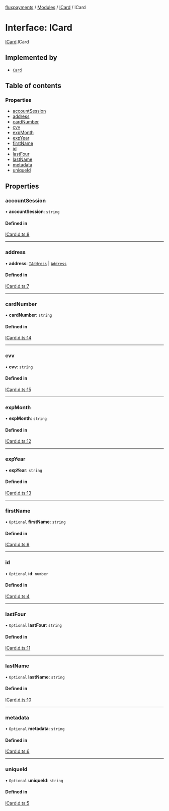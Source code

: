 [fluxpayments](../README.md) / [Modules](../modules.md) / [ICard](../modules/ICard.md) / ICard

# Interface: ICard

[ICard](../modules/ICard.md).ICard

## Implemented by

- [`Card`](../classes/Card.Card.md)

## Table of contents

### Properties

- [accountSession](ICard.ICard.md#accountsession)
- [address](ICard.ICard.md#address)
- [cardNumber](ICard.ICard.md#cardnumber)
- [cvv](ICard.ICard.md#cvv)
- [expMonth](ICard.ICard.md#expmonth)
- [expYear](ICard.ICard.md#expyear)
- [firstName](ICard.ICard.md#firstname)
- [id](ICard.ICard.md#id)
- [lastFour](ICard.ICard.md#lastfour)
- [lastName](ICard.ICard.md#lastname)
- [metadata](ICard.ICard.md#metadata)
- [uniqueId](ICard.ICard.md#uniqueid)

## Properties

### accountSession

• **accountSession**: `string`

#### Defined in

[ICard.d.ts:8](https://github.com/fluxpayments1/fluxpayments_api_ts/blob/caa92350d28ad0c86e062f54c70f6d8a51392cd1/src/types/flux_types/ICard.d.ts#L8)

___

### address

• **address**: [`IAddress`](IAddress.IAddress.md) \| [`Address`](../classes/Address.Address.md)

#### Defined in

[ICard.d.ts:7](https://github.com/fluxpayments1/fluxpayments_api_ts/blob/caa92350d28ad0c86e062f54c70f6d8a51392cd1/src/types/flux_types/ICard.d.ts#L7)

___

### cardNumber

• **cardNumber**: `string`

#### Defined in

[ICard.d.ts:14](https://github.com/fluxpayments1/fluxpayments_api_ts/blob/caa92350d28ad0c86e062f54c70f6d8a51392cd1/src/types/flux_types/ICard.d.ts#L14)

___

### cvv

• **cvv**: `string`

#### Defined in

[ICard.d.ts:15](https://github.com/fluxpayments1/fluxpayments_api_ts/blob/caa92350d28ad0c86e062f54c70f6d8a51392cd1/src/types/flux_types/ICard.d.ts#L15)

___

### expMonth

• **expMonth**: `string`

#### Defined in

[ICard.d.ts:12](https://github.com/fluxpayments1/fluxpayments_api_ts/blob/caa92350d28ad0c86e062f54c70f6d8a51392cd1/src/types/flux_types/ICard.d.ts#L12)

___

### expYear

• **expYear**: `string`

#### Defined in

[ICard.d.ts:13](https://github.com/fluxpayments1/fluxpayments_api_ts/blob/caa92350d28ad0c86e062f54c70f6d8a51392cd1/src/types/flux_types/ICard.d.ts#L13)

___

### firstName

• `Optional` **firstName**: `string`

#### Defined in

[ICard.d.ts:9](https://github.com/fluxpayments1/fluxpayments_api_ts/blob/caa92350d28ad0c86e062f54c70f6d8a51392cd1/src/types/flux_types/ICard.d.ts#L9)

___

### id

• `Optional` **id**: `number`

#### Defined in

[ICard.d.ts:4](https://github.com/fluxpayments1/fluxpayments_api_ts/blob/caa92350d28ad0c86e062f54c70f6d8a51392cd1/src/types/flux_types/ICard.d.ts#L4)

___

### lastFour

• `Optional` **lastFour**: `string`

#### Defined in

[ICard.d.ts:11](https://github.com/fluxpayments1/fluxpayments_api_ts/blob/caa92350d28ad0c86e062f54c70f6d8a51392cd1/src/types/flux_types/ICard.d.ts#L11)

___

### lastName

• `Optional` **lastName**: `string`

#### Defined in

[ICard.d.ts:10](https://github.com/fluxpayments1/fluxpayments_api_ts/blob/caa92350d28ad0c86e062f54c70f6d8a51392cd1/src/types/flux_types/ICard.d.ts#L10)

___

### metadata

• `Optional` **metadata**: `string`

#### Defined in

[ICard.d.ts:6](https://github.com/fluxpayments1/fluxpayments_api_ts/blob/caa92350d28ad0c86e062f54c70f6d8a51392cd1/src/types/flux_types/ICard.d.ts#L6)

___

### uniqueId

• `Optional` **uniqueId**: `string`

#### Defined in

[ICard.d.ts:5](https://github.com/fluxpayments1/fluxpayments_api_ts/blob/caa92350d28ad0c86e062f54c70f6d8a51392cd1/src/types/flux_types/ICard.d.ts#L5)
